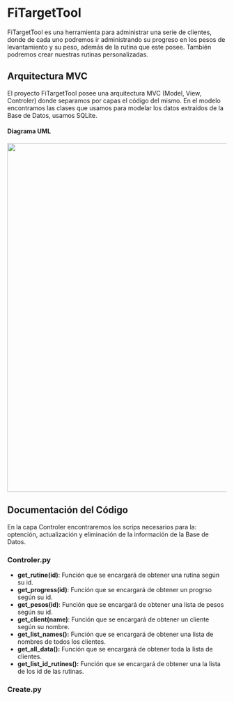 # FiTargetTool

FiTargetTool es una herramienta para administrar una serie de clientes, donde de cada uno podremos ir administrando su progreso en los pesos de levantamiento y su peso, además de la rutina que este posee. También podremos crear nuestras rutinas personalizadas.

## Arquitectura MVC

El proyecto FiTargetTool posee una arquitectura MVC (Model, View, Controler) donde separamos por capas el código del mismo. En el modelo encontramos las clases que usamos para modelar los datos extraídos de la Base de Datos, usamos SQLite.

#### Diagrama UML

<img src="./docs/UML FiTargetTool.png" width="800"/>

## Documentación del Código

En la capa Controler encontraremos los scrips necesarios para la: optención, actualización y eliminación de la información de la Base de Datos.

### Controler.py

- **get_rutine(id)**: Función que se encargará de obtener una rutina según su id.
- **get_progress(id)**: Función que se encargará de obtener un progrso según su id.
- **get_pesos(id)**: Función que se encargará de obtener una lista de pesos según su id.
- **get_client(name)**: Función que se encargará de obtener un cliente según su nombre.
- **get_list_names():** Función que se encargará de obtener una lista de nombres de todos los clientes.
- **get_all_data():** Función que se encargará de obtener toda la lista de clientes.
- **get_list_id_rutines():** Función que se encargará de obtener una la lista de los id de las rutinas.

### Create.py


